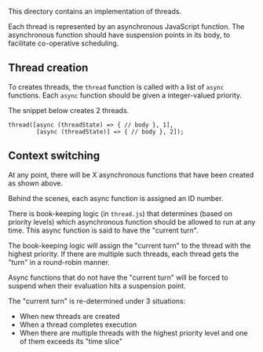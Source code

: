

This directory contains an implementation of
threads.

Each thread is represented by an asynchronous JavaScript function. The asynchronous function should have suspension points in its body, to facilitate co-operative scheduling.

## Thread creation

To creates threads, the `thread` function is called with a list of `async` functions. Each `async` function should be given a integer-valued priority.

The snippet below creates 2 threads.

```
thread([async (threadState) => { // body }, 1],
        [async (threadState)] => { // body }, 2]);
```

## Context switching

At any point, there will be X asynchronous functions that have been created as shown above.

Behind the scenes, each async function is assigned an ID number.

There is book-keeping logic (in `thread.js`) that determines (based on priority levels) which asynchronous function should be allowed to run at any time. This async function is said to have the "current turn".

The book-keeping logic will assign the "current turn" to the thread with the highest priority. If there are multiple such threads, each thread gets the "turn" in a round-robin manner.

Async functions that do not have the "current turn" will be forced to suspend when their evaluation hits a suspension point.

The "current turn" is re-determined under 3 situations:

- When new threads are created
- When a thread completes execution
- When there are multiple threads with the highest priority level and one of them exceeds its "time slice"